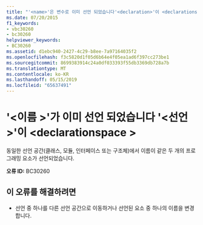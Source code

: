 ```yaml
---
title: "'<name>'은 변수로 이미 선언 되었습니다'<declaration>'이 <declarationspace>"
ms.date: 07/20/2015
f1_keywords:
- vbc30260
- bc30260
helpviewer_keywords:
- BC30260
ms.assetid: d1ebc940-2427-4c29-b8ee-7a97164035f2
ms.openlocfilehash: f3c5820d1f05d6b64e4f05ea1ad6f397cc273be1
ms.sourcegitcommit: 8699383914c24a0df033393f55db3369db728a7b
ms.translationtype: MT
ms.contentlocale: ko-KR
ms.lasthandoff: 05/15/2019
ms.locfileid: "65637491"
---
```

# <a name="name-is-already-declared-as-declaration-in-this-declarationspace"></a>'\<이름 >'가 이미 선언 되었습니다 '\<선언 >'이 \<declarationspace >
동일한 선언 공간(클래스, 모듈, 인터페이스 또는 구조체)에서 이름이 같은 두 개의 프로그래밍 요소가 선언되었습니다.  
  
 **오류 ID:** BC30260  
  
## <a name="to-correct-this-error"></a>이 오류를 해결하려면  
  
- 선언 중 하나를 다른 선언 공간으로 이동하거나 선언된 요소 중 하나의 이름을 변경합니다.
